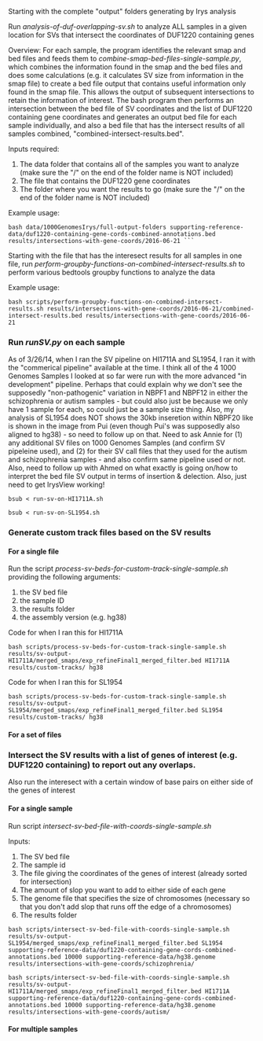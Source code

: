 
Starting with the complete "output" folders generating by Irys analysis

Run _analysis-of-duf-overlapping-sv.sh_ to analyze ALL samples in a given location for SVs that intersect the coordinates of DUF1220 containing genes

Overview: For each sample, the program identifies the relevant smap and bed files and feeds them to _combine-smap-bed-files-single-sample.py_, which combines the information found in the smap and the bed files and does some calculations (e.g. it calculates SV size from information in the smap file) to create a bed file output that contains useful information only found in the smap file. This allows the output of subsequent intersections to retain the information of interest. The bash program then performs an intersection between the bed file of SV coordinates and the list of DUF1220 containing gene coordinates and generates an output bed file for each sample individually, and also a bed file that has the intersect results of all samples combined, "combined-intersect-results.bed". 

Inputs required:
1. The data folder that contains all of the samples you want to analyze (make sure the "/" on the end of the folder name is NOT included)
2. The file that contains the DUF1220 gene coordinates
3. The folder where you want the results to go (make sure the "/" on the end of the folder name is NOT included)

Example usage:

```
bash data/1000GenomesIrys/full-output-folders supporting-reference-data/duf1220-containing-gene-cords-combined-annotations.bed results/intersections-with-gene-coords/2016-06-21 ```
```
Starting with the file that has the interesect results for all samples in one file, run _perform-groupby-functions-on-combined-intersect-results.sh_ to perform various bedtools groupby functions to analyze the data

Example usage:

```
bash scripts/perform-groupby-functions-on-combined-intersect-results.sh results/intersections-with-gene-coords/2016-06-21/combined-intersect-results.bed results/intersections-with-gene-coords/2016-06-21
```


### Run _runSV.py_ on each sample

As of 3/26/14, when I ran the SV pipeline on HI1711A and SL1954, I ran it with the "commerical pipeline"
available at the time.  I think all of the 4 1000 Genomes Samples I looked at so far were run with the more 
advanced "in development" pipeline.  Perhaps that could explain why we don't see the supposedly "non-pathogenic"
variation in NBPF1 and NBPF12 in either the schizophrenia or autism samples - but could also just be because
we only have 1 sample for each, so could just be a sample size thing.  Also, my analysis of SL1954 does NOT
shows the 30kb inseretion within NBPF20 like is shown in the image from Pui (even though Pui's was supposedly
also aligned to hg38) - so need to follow up on that.  Need to ask Annie for (1) any additional SV files on 1000
Genomes Samples (and confirm SV pipeleine used), and (2) for their SV call files that they used for the autism and 
schizophrenia samples - and also confirm same pipeline used or not.  Also, need to follow up with Ahmed 
on what exactly is going on/how to interpret the bed file SV output in terms of insertion & delection.  Also,
just need to get IrysView working!

``` bsub < run-sv-on-HI1711A.sh ```

``` bsub < run-sv-on-SL1954.sh ```


### Generate custom track files based on the SV results
#### For a single file

Run the script _process-sv-beds-for-custom-track-single-sample.sh_ providing the following arguments:  
1. the SV bed file  
2. the sample ID  
3. the results folder
4. the assembly version (e.g. hg38)  

Code for when I ran this for HI1711A


``` bash scripts/process-sv-beds-for-custom-track-single-sample.sh results/sv-output-HI1711A/merged_smaps/exp_refineFinal1_merged_filter.bed HI1711A results/custom-tracks/ hg38 ```

Code for when I ran this for SL1954

``` bash scripts/process-sv-beds-for-custom-track-single-sample.sh results/sv-output-SL1954/merged_smaps/exp_refineFinal1_merged_filter.bed SL1954 results/custom-tracks/ hg38 ```

#### For a set of files


### Intersect the SV results with a list of genes of interest (e.g. DUF1220 containing) to report out any overlaps.  
Also run the interesect with a certain window of base pairs on either side of the genes of interest

#### For a single sample

Run script _intersect-sv-bed-file-with-coords-single-sample.sh_

Inputs:
1. The SV bed file  
2. The sample id
3. The file giving the coordinates of the genes of interest (already sorted for intersection)  
4. The amount of slop you want to add to either side of each gene  
5. The genome file that specifies the size of chromosomes (necessary so that you don't add slop that runs off the edge of a chromosomes)  
6. The results folder  

``` bash scripts/intersect-sv-bed-file-with-coords-single-sample.sh results/sv-output-SL1954/merged_smaps/exp_refineFinal1_merged_filter.bed SL1954 supporting-reference-data/duf1220-containing-gene-cords-combined-annotations.bed 10000 supporting-reference-data/hg38.genome results/intersections-with-gene-coords/schizophrenia/ ```

``` bash scripts/intersect-sv-bed-file-with-coords-single-sample.sh results/sv-output-HI1711A/merged_smaps/exp_refineFinal1_merged_filter.bed HI1711A supporting-reference-data/duf1220-containing-gene-cords-combined-annotations.bed 10000 supporting-reference-data/hg38.genome results/intersections-with-gene-coords/autism/ ```

#### For multiple samples
